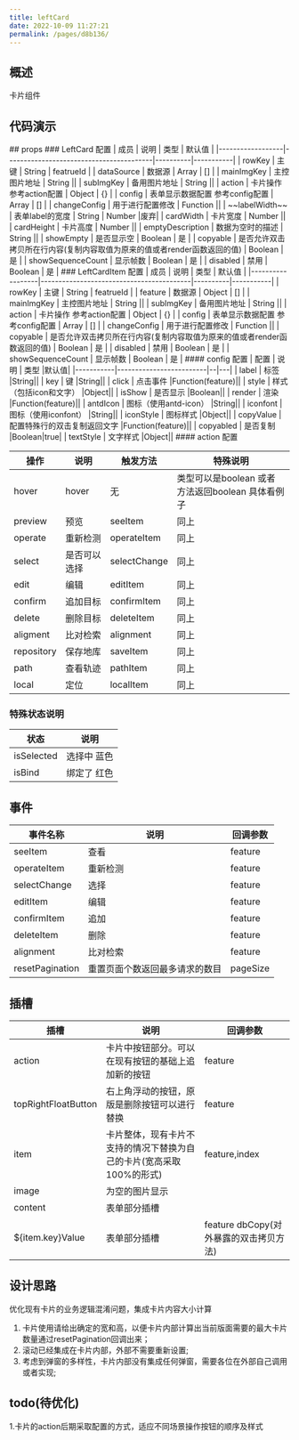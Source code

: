 ```yaml
---
title: leftCard
date: 2022-10-09 11:27:21
permalink: /pages/d8b136/
---
```


## 概述

卡片组件

## 代码演示
<LeftCardBasicDemo/>
<LeftCardActionDemo/>
<LeftCardStyleDemo/>
<LeftCardSlotDemo/>
## props
### LeftCard 配置
| 成员               | 说明                                      | 类型       | 默认值       |
|------------------|-----------------------------------------|----------|-----------|
| rowKey           | 主键                                      | String   | featrueId |
| dataSource       | 数据源                                     | Array    | []        |
| mainImgKey       | 主控图片地址                                  | String   ||
| subImgKey        | 备用图片地址                                  | String   ||
| action           | 卡片操作       参考action配置                   | Object   | {}        |
| config           | 表单显示数据配置 参考config配置                     | Array    | []        |
| changeConfig     | 用于进行配置修改                                | Function ||
| ~~labelWidth~~   | 表单label的宽度                              | String   | Number    |废弃|
| cardWidth        | 卡片宽度                                    | Number   ||
| cardHeight       | 卡片高度                                    | Number   ||
| emptyDescription | 数据为空时的描述                                | String   ||
| showEmpty        | 是否显示空                                   | Boolean  | 是         |
| copyable         | 是否允许双击拷贝所在行内容(复制内容取值为原来的值或者render函数返回的值) | Boolean  | 是         |
| showSequenceCount         | 显示帧数                                     | Boolean  | 是         |
| disabled         | 禁用                                       | Boolean  | 是         |
### LeftCardItem 配置
| 成员               | 说明                                       | 类型       | 默认值       |
|------------------|------------------------------------------|----------|-----------|
| rowKey           | 主键                                       | String   | featrueId |
| feature          | 数据源                                      | Object   | []        |
| mainImgKey       | 主控图片地址                                   | String   ||
| subImgKey        | 备用图片地址                                   | String   ||
| action           | 卡片操作       参考action配置                    | Object   | {}        |
| config           | 表单显示数据配置 参考config配置                      | Array    | []        |
| changeConfig     | 用于进行配置修改                                 | Function ||
| copyable         | 是否允许双击拷贝所在行内容(复制内容取值为原来的值或者render函数返回的值) | Boolean  | 是         |
| disabled         | 禁用                                       | Boolean  | 是         |
| showSequenceCount         | 显示帧数                                     | Boolean  | 是         |
#### config 配置
| 配置        | 说明                      | 类型 |默认值|
|-----------|-------------------------|--|---|
| label | 标签                  |String||
| key       | 键                       |String||
| click     | 点击事件           |Function(feature)||
| style     | 样式（包括icon和文字）           |Object||
| isShow    | 是否显示                    |Boolean||
| render    | 渲染             |Function(feature)||
| antdIcon  | 图标（使用antd-icon）         |String||
| iconfont  | 图标（使用iconfont）          |String||
| iconStyle | 图标样式                    |Object||
| copyValue | 配置特殊行的双击复制返回文字 |Function(feature)||
| copyabled | 是否复制            |Boolean|true|
| textStyle | 文字样式                    |Object||
#### action 配置

| 操作         | 说明     | 触发方法         | 特殊说明                              |
|------------|--------|--------------|-----------------------------------|
| hover      | hover  | 无            | 类型可以是boolean 或者 方法返回boolean 具体看例子 |
| preview    | 预览     | seeItem      | 同上                                |
| operate    | 重新检测   | operateItem  | 同上                                |
| select     | 是否可以选择 | selectChange | 同上                                |
| edit       | 编辑     | editItem     | 同上                                |
| confirm    | 追加目标   | confirmItem  | 同上                                |
| delete     | 删除目标   | deleteItem   | 同上                                |
| aligment   | 比对检索   | alignment    | 同上                                |
| repository | 保存地库   | saveItem     | 同上                                |
| path       | 查看轨迹   | pathItem     | 同上                                |
| local      | 定位     | localItem    | 同上                                |
### 特殊状态说明

| 状态 | 说明 |
|--------|--------| 
| isSelected | 选择中 蓝色 |
| isBind | 绑定了 红色 |
## 事件

| 事件名称            | 说明 | 回调参数     | 
|-----------------|--------|----------|
| seeItem         | 查看 | feature  |
| operateItem     | 重新检测 | feature  |
| selectChange    | 选择 | feature  |
| editItem        | 编辑 | feature  | 
| confirmItem     | 追加 | feature  | 
| deleteItem      | 删除 | feature  | 
| alignment       | 比对检索 | feature  |
| resetPagination | 重置页面个数返回最多请求的数目 | pageSize |


## 插槽

| 插槽                  | 说明                                    | 回调参数                        |
|---------------------|---------------------------------------|-----------------------------|
| action              | 卡片中按钮部分。可以在现有按钮的基础上追加新的按钮             | feature                     |
| topRightFloatButton | 右上角浮动的按钮，原版是删除按钮可以进行替换                | feature                     |
| item                | 卡片整体，现有卡片不支持的情况下替换为自己的卡片(宽高采取100%的形式) | feature,index               |
| image               | 为空的图片显示                               |                             |
| content             | 表单部分插槽                                |                             |
| ${item.key}Value             | 表单部分插槽                                | feature dbCopy(对外暴露的双击拷贝方法) |

## 设计思路
优化现有卡片的业务逻辑混淆问题，集成卡片内容大小计算
1. 卡片使用请给出确定的宽和高，以便卡片内部计算出当前版面需要的最大卡片数量通过resetPagination回调出来；
2. 滚动已经集成在卡片内部，外部不需要重新设置;
3. 考虑到弹窗的多样性，卡片内部没有集成任何弹窗，需要各位在外部自己调用或者实现;
## todo(待优化)
1.卡片的action后期采取配置的方式，适应不同场景操作按钮的顺序及样式
